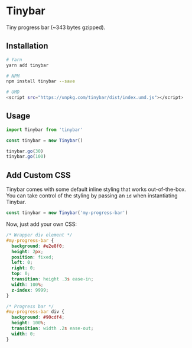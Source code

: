 # Tinybar

Tiny progress bar (~343 bytes gzipped).

## Installation

```sh
# Yarn
yarn add tinybar

# NPM
npm install tinybar --save

# UMD
<script src="https://unpkg.com/tinybar/dist/index.umd.js"></script>
```

## Usage

```js
import Tinybar from 'tinybar'

const tinybar = new Tinybar()

tinybar.go(30)
tinybar.go(100)
```

## Add Custom CSS
Tinybar comes with some default inline styling that works out-of-the-box. You can take control of the styling by passing an `id` when instantiating Tinybar.

```js
const tinybar = new Tinybar('my-progress-bar')
```

Now, just add your own CSS:

```css
/* Wrapper div element */
#my-progress-bar {
  background: #e2e8f0;
  height: 2px;
  position: fixed;
  left: 0;
  right: 0;
  top: 0;
  transition: height .3s ease-in;
  width: 100%;
  z-index: 9999;
}

/* Progress bar */
#my-progress-bar div {
  background: #90cdf4;
  height: 100%;
  transition: width .2s ease-out;
  width: 0;
}
```
